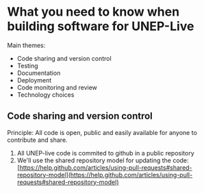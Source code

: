 What you need to know when building software for UNEP-Live
==============

Main themes:
- Code sharing and version control
- Testing
- Documentation
- Deployment
- Code monitoring and review
- Technology choices

## Code sharing and version control
Principle:  All code is open, public and easily available for anyone to contribute and share.

1. All UNEP-live code is commited to github in a public repository
2. We'll use the shared repository model for updating the code:  [https://help.github.com/articles/using-pull-requests#shared-repository-model](https://help.github.com/articles/using-pull-requests#shared-repository-model)







